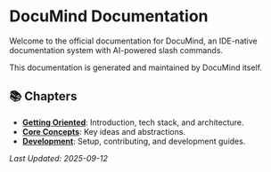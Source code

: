 # DocuMind Documentation

Welcome to the official documentation for DocuMind, an IDE-native documentation system with AI-powered slash commands.

This documentation is generated and maintained by DocuMind itself.

## 📚 Chapters

- **[Getting Oriented](./01-getting-oriented/README.md)**: Introduction, tech stack, and architecture.
- **[Core Concepts](./02-core-concepts/README.md)**: Key ideas and abstractions.
- **[Development](./03-development/README.md)**: Setup, contributing, and development guides.

*Last Updated: 2025-09-12*
